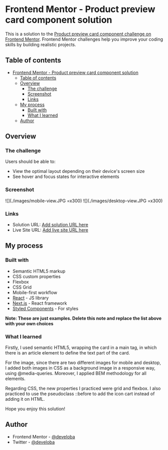 # Frontend Mentor - Product preview card component solution

This is a solution to the [Product preview card component challenge on Frontend Mentor](https://www.frontendmentor.io/challenges/product-preview-card-component-GO7UmttRfa). Frontend Mentor challenges help you improve your coding skills by building realistic projects. 

## Table of contents

- [Frontend Mentor - Product preview card component solution](#frontend-mentor---product-preview-card-component-solution)
  - [Table of contents](#table-of-contents)
  - [Overview](#overview)
    - [The challenge](#the-challenge)
    - [Screenshot](#screenshot)
    - [Links](#links)
  - [My process](#my-process)
    - [Built with](#built-with)
    - [What I learned](#what-i-learned)
  - [Author](#author)


## Overview

### The challenge

Users should be able to:

- View the optimal layout depending on their device's screen size
- See hover and focus states for interactive elements

### Screenshot

![](./images/mobile-view.JPG =x300)
![](./images/desktop-view.JPG =x300)

### Links

- Solution URL: [Add solution URL here](https://your-solution-url.com)
- Live Site URL: [Add live site URL here](https://your-live-site-url.com)

## My process

### Built with

- Semantic HTML5 markup
- CSS custom properties
- Flexbox
- CSS Grid
- Mobile-first workflow
- [React](https://reactjs.org/) - JS library
- [Next.js](https://nextjs.org/) - React framework
- [Styled Components](https://styled-components.com/) - For styles

**Note: These are just examples. Delete this note and replace the list above with your own choices**

### What I learned

Firstly, I used semantic HTML5, wrapping the card in a main tag, in which there is an article element to define the text part of the card. 

For the image, since there are two different images for mobile and desktop, I added both images in CSS as a background image in a responsive way, using @media-queries. Moreover, I applied BEM methodology for all elements. 

Regarding CSS, the new properties I practiced were grid and flexbox. I also practiced to use the pseudoclass ::before to add the icon cart instead of adding it on HTML.

Hope you enjoy this solution! 

## Author

- Frontend Mentor - [@develoba](https://www.frontendmentor.io/profile/develoba)
- Twitter - [@develoba](https://www.twitter.com/develoba)


